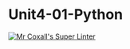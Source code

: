 # Unit4-01-Python
[![Mr Coxall's Super Linter](https://github.com/ICS3U-Programming-NathanA/Unit4-02-Python/workflows/Mr%20Coxall's%20Super%20Linter/badge.svg)](https://github.com/ICS3U-Programming-NathanA/Unit4-02-Python/actions/)
